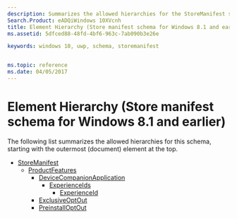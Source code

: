 ```yaml
---
description: Summarizes the allowed hierarchies for the StoreManifest schema
Search.Product: eADQiWindows 10XVcnh
title: Element Hierarchy (Store manifest schema for Windows 8.1 and earlier)
ms.assetid: 5dfced88-48fd-4bf6-963c-7ab090b3e26e

keywords: windows 10, uwp, schema, storemanifest


ms.topic: reference
ms.date: 04/05/2017
---
```


# Element Hierarchy (Store manifest schema for Windows 8.1 and earlier)


The following list summarizes the allowed hierarchies for this schema, starting with the outermost (document) element at the top.

-   [StoreManifest](element-storemanifest.md)
    -   [ProductFeatures](element-productfeatures.md)
        -   [DeviceCompanionApplication](element-devicecompanionapplication.md)
            -   [ExperienceIds](element-experienceids.md)
                -   [ExperienceId](element-experienceid.md)
        -   [ExclusiveOptOut](element-exclusiveoptout.md)
        -   [PreinstallOptOut](element-preinstalloptout.md)

 

 



